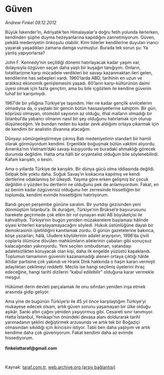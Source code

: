 # Güven

*Andrew Finkel 09.12.2012*

<div class="yazi"><p>Büyük İskender’in, Adriyatik’ten Himalayalar’a doğru fetih yolunda ilerlerken, kendinden şüphe duyma hezeyanlarına kapıldığını zannetmiyorum. Güven, pekâlâ medeniyetin önkoşulu olabilir. Kimi liderler kendilerine duyulan inancı yayarak yaşadıkları zamana damga vurmuştur. Burada tek sorun şu: Ya yanlış yapıyorlarsa?</p>
<p>John F. Kennedy’nin seçildiği dönemi hatırlayacak kadar yaşım var, dolayısıyla özgüven saçan daha yaşlı bir kuşağın tanığıyım. Onların, totalitarizme karşı mücadele verdikleri bir savaşı kazanmaktan ileri gelen, kendilerine has sebepleri vardı. 1960’larda ABD, tarihinin en uzun ve aralıksız ekonomik genişlemesini yaşadı. 60’ların karşı-kültürünün daimi üyesi olmak için fazla gençtim, ama bu bile içgözlem ile kendine güvenin tuhaf bir karışımıydı. </p>
<p>1967’de bir yıllığına Türkiye’ye taşındım. Her ne kadar gençlik sivilcelerim olmadıysa da, o yaştaki bir gencin bütün hassasiyetlerine sahiptim. Bir gün, köprüsü olmayan, otomobil sayısının az olduğu, ithal malların olmadığı bir İstanbul’da yabancı olmanın nasıl bir şey olduğunu hatırlamak için oturup düşüneceğim. Ve bundan neden bu kadar zevk aldığımı ortaya çıkarmak için de kendimi bir analistin divanına atacağım.</p>
<p>Dünyayı sömürgeleştirmeye çıkmış Batı medeniyetinin standart bir hamili olarak görmüyordum kendimi. Ergenlikle boğuşmak bütün vaktimi alıyordu. Amerika’nın Vietnam’daki savaşı kızışıyordu ve buradaki ahmaklığı görecek durumda değildim. Hatta orta hâlli bir oryantalist olduğum bile söylenebilirdi. Kafam karışıktı, o kesin. </p>
<p>Ama o yıllarda Türkiye de karışıktı. Bir dünya gücü olma iddiasında değildi. Selpak bile yoktu daha. Soğuk Savaş’ın kıskacına kapılmış ve kendi dertlerine odaklanmış bir ülkeydi. Yaşıma göre erken gelişmiş bir çocuk değildim o yüzden bu dertlerin ne olduğunu pek de anlamıyordum. Fakat, en az benim kadar özgüvensiz<b> </b>olduğunu her zerresinde hissettiğim bir toplumda, kendimi evimde hissettiğimi hatırlıyorum. </p>
<p>Bandı geçen perşembe gününe saralım. Bir yurtdışı gezisinden yeni dönmüştüm İstanbul’a. İlk durağım, Türkiye’nin Brüksel’e başvurusunu harekete geçirmede çok etkin bir rol oynayan eski AB büyükelçisi ile kahvaltıydı. Türkiye’nin bugün yeniden müzakerelere başlaması hâlinde siyasi kriterleri karşılayamayacağını söyledi. Hukuk üstünlüğüne dayalı bir demokrasinin işletildiğini kanıtlamak zordu. O günün gazetelerine bakınca, köşe yazarları, hâlâ, Uludere köylülerinin adalet arayışının, 1996’da çivili coplarla ölümüne dövülen mahkûmların ailelerinin çabaları gibi sonuçsuz kalacağından yakınıyordu. Yeni seçilen ombudsman, vatandaşı adaletsizlikten koruyacak olan kişi, daha ilk engelde yüzüstü kapaklandı. Toplumun tamamının güvenini kazanamadığı alenen ortaya çıktığı hâlde iktidar partisine çok yakındı ve Hrank Dink hakkında o haşin kararı vermişti adaylıktan çekilmeyi reddetti. Meclis ise hangi seçilmiş üyelerini ihraç edeceğine, hangi tarihî dizilerin “kabul edilebilir” olduğuna karar vermekle meşgul. </p>
<p>Hükümet derin devleti parçalamak ile onu sıfırdan yeniden inşa etmek arasında gidip geliyor. </p>
<p>Ama yine de bugünün Türkiye’si ile 45 yıl önce karşılaştığım Türkiye’yi mukayese edecek olsam, artık güven sorunu yaşamayan bir ülke olduğu aşikâr. Sanki altın çağını yeniden yaşıyormuş gibi. Cesareti sınır tanımıyor. Hatta İstanbul, Yenikapı’nın önündeki devasa alanı doldurarak tarihî yarımadanın şeklini değiştirmek arzusunda ve artık tek bir Boğaziçi olmasından sıkıldığı için ikincisini istiyor. Tabii ben daha yaşlıyım ve artık kendime daha çok güveniyorum. Fakat kendimi daha az evimde hissediyorum.<br/><br/><b>finkelattaraf@gmail.com</b></p>
<p> </p>
</div>

Kaynak: [taraf.com.tr](http://www.taraf.com.tr/andrew-finkel/makale-guven.htm), [web.archive.org (arşiv bağlantısı)](http://web.archive.org/web/20131107113347/http://www.taraf.com.tr/andrew-finkel/makale-guven.htm)
